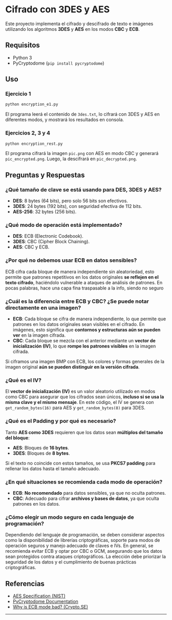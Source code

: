 # Cifrado con 3DES y AES

Este proyecto implementa el cifrado y descifrado de texto e imágenes utilizando los algoritmos **3DES** y **AES** en los modos **CBC** y **ECB**.

## Requisitos
- Python 3
- PyCryptodome (`pip install pycryptodome`)

## Uso

### Ejercicio 1
```sh
python encryption_e1.py
```
El programa leerá el contenido de `3des.txt`, lo cifrará con 3DES y AES en diferentes modos, y mostrará los resultados en consola.

### Ejercicios 2, 3 y 4
```sh
python encryption_rest.py
```
El programa cifrará la imagen `pic.png` con AES en modo CBC y generará `pic_encrypted.png`. Luego, la descifrará en `pic_decrypted.png`.

## Preguntas y Respuestas

### ¿Qué tamaño de clave se está usando para DES, 3DES y AES?
- **DES**: 8 bytes (64 bits), pero solo 56 bits son efectivos.
- **3DES**: 24 bytes (192 bits), con seguridad efectiva de 112 bits.
- **AES-256**: 32 bytes (256 bits).

### ¿Qué modo de operación está implementado?
- **DES**: ECB (Electronic Codebook).
- **3DES**: CBC (Cipher Block Chaining).
- **AES**: CBC y ECB.

### ¿Por qué no debemos usar ECB en datos sensibles?
ECB cifra cada bloque de manera independiente sin aleatoriedad, esto permite que patrones repetitivos en los datos originales **se reflejen en el texto cifrado**, haciéndolo vulnerable a ataques de análisis de patrones. En pocas palabras, hace una capa fina traspasable a la info, siendo no seguro

### ¿Cuál es la diferencia entre ECB y CBC? ¿Se puede notar directamente en una imagen?
- **ECB**: Cada bloque se cifra de manera independiente, lo que permite que patrones en los datos originales sean visibles en el cifrado. En imágenes, esto significa que **contornos y estructuras aún se pueden ver** en la imagen cifrada.
- **CBC**: Cada bloque se mezcla con el anterior mediante un **vector de inicialización (IV)**, lo que **rompe los patrones visibles** en la imagen cifrada.

Si ciframos una imagen BMP con ECB, los colores y formas generales de la imagen original **aún se pueden distinguir en la versión cifrada**.

### ¿Qué es el IV?
El **vector de inicialización (IV)** es un valor aleatorio utilizado en modos como CBC para asegurar que los cifrados sean únicos, **incluso si se usa la misma clave y el mismo mensaje**. En este código, el IV se genera con `get_random_bytes(16)` para AES y `get_random_bytes(8)` para 3DES.

### ¿Qué es el Padding y por qué es necesario?
Tanto **AES como 3DES** requieren que los datos sean **múltiplos del tamaño del bloque**:
- **AES**: Bloques de **16 bytes**.
- **3DES**: Bloques de **8 bytes**.

Si el texto no coincide con estos tamaños, se usa **PKCS7 padding** para rellenar los datos hasta el tamaño adecuado.

### ¿En qué situaciones se recomienda cada modo de operación?
- **ECB**: **No recomendado** para datos sensibles, ya que no oculta patrones.
- **CBC**: Adecuado para cifrar **archivos y bases de datos**, ya que oculta patrones en los datos.

### ¿Cómo elegir un modo seguro en cada lenguaje de programación?
Dependiendo del lenguaje de programación, se deben considerar aspectos como la disponibilidad de librerías criptográficas, soporte para modos de operación seguros y manejo adecuado de claves e IVs. En general, se recomienda evitar ECB y optar por CBC o GCM, asegurando que los datos sean protegidos contra ataques criptográficos. La elección debe priorizar la seguridad de los datos y el cumplimiento de buenas prácticas criptográficas.

## Referencias
- [AES Specification (NIST)](https://nvlpubs.nist.gov/nistpubs/FIPS/NIST.FIPS.197.pdf)
- [PyCryptodome Documentation](https://www.pycryptodome.org/)
- [Why is ECB mode bad? (Crypto.SE)](https://crypto.stackexchange.com/questions/20941/why-shouldnt-i-use-ecb-encryption)

---

